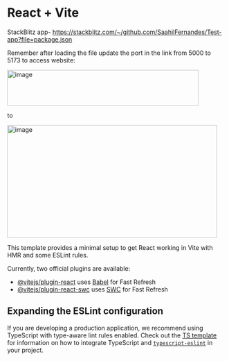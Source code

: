 
# React + Vite
StackBlitz app- https://stackblitz.com/~/github.com/SaahilFernandes/Test-app?file=package.json


Remember after loading the file update the port in the link from 5000 to 5173 to access website:

<img width="442" height="82" alt="image" src="https://github.com/user-attachments/assets/86d9ed6a-39c1-4362-a4a8-ba45f4d47387" />

to

<img width="485" height="260" alt="image" src="https://github.com/user-attachments/assets/cdb9d2b6-819c-4836-9554-b40b63feeab0" />


This template provides a minimal setup to get React working in Vite with HMR and some ESLint rules.

Currently, two official plugins are available:

- [@vitejs/plugin-react](https://github.com/vitejs/vite-plugin-react/blob/main/packages/plugin-react) uses [Babel](https://babeljs.io/) for Fast Refresh
- [@vitejs/plugin-react-swc](https://github.com/vitejs/vite-plugin-react/blob/main/packages/plugin-react-swc) uses [SWC](https://swc.rs/) for Fast Refresh

## Expanding the ESLint configuration

If you are developing a production application, we recommend using TypeScript with type-aware lint rules enabled. Check out the [TS template](https://github.com/vitejs/vite/tree/main/packages/create-vite/template-react-ts) for information on how to integrate TypeScript and [`typescript-eslint`](https://typescript-eslint.io) in your project.
